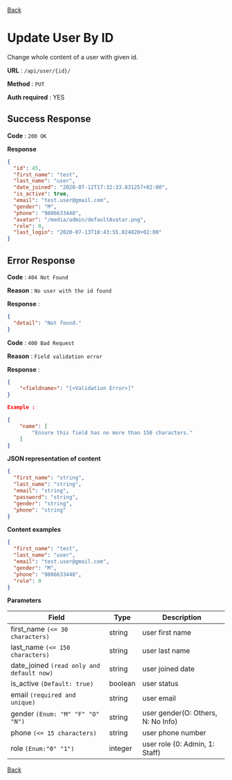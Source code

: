 [Back](../README.md)

# Update User By ID

Change whole content of a user with given id.

**URL** : `/api/user/{id}/`

**Method** : `PUT`

**Auth required** : YES

## Success Response

**Code** : `200 OK`

**Response**

```json
{
  "id": 45,
  "first_name": "test",
  "last_name": "user",
  "date_joined": "2020-07-12T17:32:33.831257+02:00",
  "is_active": true,
  "email": "test.user@gmail.com",
  "gender": "M",
  "phone": "9806633448",
  "avatar": "/media/admin/defaultAvatar.png",
  "role": 0,
  "last_login": "2020-07-13T18:43:55.024820+02:00"
}
```

## Error Response

**Code** : `404 Not Found`

**Reason** : `No user with the id found`

**Response** :

```json
{
  "detail": "Not found."
}
```

**Code** : `400 Bad Request`

**Reason** : `Field validation error`

**Response** :

```json
{
    "<fieldname>": "[<Validation Error>]"
}

Example :

{
    "name": [
        "Ensure this field has no more than 150 characters."
    ]
}
```

**JSON representation of content**

```json
{
  "first_name": "string",
  "last_name": "string",
  "email": "string",
  "password": "string",
  "gender": "string",
  "phone": "string"
}
```

**Content examples**

```json
{
  "first_name": "test",
  "last_name": "user",
  "email": "test.user@gmail.com",
  "gender": "M",
  "phone": "9806633448",
  "role": 0
}
```

**Parameters**

| Field                                     | Type    | Description                        |
| ----------------------------------------- | ------- | ---------------------------------- |
| first_name `(<= 30 characters)`           | string  | user first name                    |
| last_name `(<= 150 characters)`           | string  | user last name                     |
| date_joined `(read only and default now)` | string  | user joined date                   |
| is_active `(Default: true)`               | boolean | user status                        |
| email `(required and unique)`             | string  | user email                         |
| gender `(Enum: "M" "F" "O" "N")`          | string  | user gender(O: Others, N: No Info) |
| phone `(<= 15 characters)`                | string  | user phone number                  |
| role `(Enum:"0" "1")`                     | integer | user role (0: Admin, 1: Staff)     |

[Back](../README.md)
